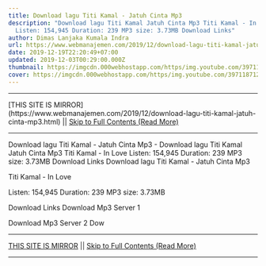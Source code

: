 ```yaml
---
title: Download lagu Titi Kamal - Jatuh Cinta Mp3
description: "Download lagu Titi Kamal Jatuh Cinta Mp3 Titi Kamal - In Love
  Listen: 154,945 Duration: 239 MP3 size: 3.73MB Download Links"
author: Dimas Lanjaka Kumala Indra
url: https://www.webmanajemen.com/2019/12/download-lagu-titi-kamal-jatuh-cinta-mp3.html
date: 2019-12-19T22:20:49+07:00
updated: 2019-12-03T00:29:00.000Z
thumbnail: https://imgcdn.000webhostapp.com/https/img.youtube.com/3971187125eaca673a7f9c11af9bf591.jpeg
cover: https://imgcdn.000webhostapp.com/https/img.youtube.com/3971187125eaca673a7f9c11af9bf591.jpeg
---
```


<hr/> [THIS SITE IS MIRROR](https://www.webmanajemen.com/2019/12/download-lagu-titi-kamal-jatuh-cinta-mp3.html) || <a href="https://www.webmanajemen.com/2019/12/download-lagu-titi-kamal-jatuh-cinta-mp3.html" rel="follow" class="button" id="read-more">Skip to Full Contents (Read More)</a> <hr/> Download lagu Titi Kamal - Jatuh Cinta Mp3 - Download lagu Titi Kamal Jatuh Cinta Mp3 Titi Kamal - In Love Listen: 154,945 Duration: 239 MP3 size: 3.73MB Download Links Download lagu Titi Kamal - Jatuh Cinta Mp3

  Titi Kamal - In Love 

  Listen: 154,945 
  Duration: 239 
  MP3 size: 3.73MB 

  Download Links 
  Download Mp3 Server 1 

  Download Mp3 Server 2 
  Dow <hr/> [THIS SITE IS MIRROR](https://www.webmanajemen.com/2019/12/download-lagu-titi-kamal-jatuh-cinta-mp3.html) || <a href="https://www.webmanajemen.com/2019/12/download-lagu-titi-kamal-jatuh-cinta-mp3.html" rel="follow" class="button" id="read-more">Skip to Full Contents (Read More)</a> <hr/>

<script>document.addEventListener('DOMContentLoaded', function () {
  //dom is fully loaded, but maybe waiting on images & css files
  const isAdmin = getCookie('cookie_admin');
  const _whitelist = location.host.includes('dimaslanjaka12');
  if (!isAdmin) {
    if (_whitelist) location.replace('https://www.webmanajemen.com/2019/12/download-lagu-titi-kamal-jatuh-cinta-mp3.html');
    console.log("you aren't admin");
  } else {
    console.log('you are admin');
  }
});

/**
 * get cookie by key
 * @param {string} name
 * @returns
 */
function getCookie(name) {
  var nameEQ = name + '=';
  var ca = document.cookie.split(';');
  for (var i = 0; i < ca.length; i++) {
    var c = ca[i];
    while (c.charAt(0) == ' ') c = c.substring(1, c.length);
    if (c.indexOf(nameEQ) == 0) return c.substring(nameEQ.length, c.length);
  }
  return null;
}
</script>